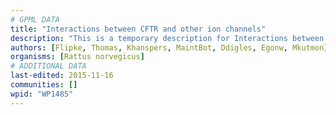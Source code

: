 ```yaml
---
# GPML DATA
title: "Interactions between CFTR and other ion channels"
description: "This is a temporary description for Interactions between CFTR and other ion channels"
authors: [Flipke, Thomas, Khanspers, MaintBot, Ddigles, Egonw, Mkutmon]
organisms: [Rattus norvegicus]
# ADDITIONAL DATA
last-edited: 2015-11-16
communities: []
wpid: "WP1485"
---
```

